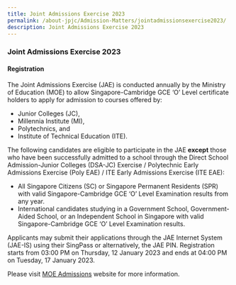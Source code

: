 ```yaml
---
title: Joint Admissions Exercise 2023
permalink: /about-jpjc/Admission-Matters/jointadmissionsexercise2023/
description: Joint Admissions Exercise 2023
---
```






### **Joint Admissions Exercise 2023**
#### **Registration**
The Joint Admissions Exercise (JAE) is conducted annually by the Ministry of Education (MOE) to allow Singapore-Cambridge GCE ‘O’ Level certificate holders to apply for admission to courses offered by:

*   Junior Colleges (JC),
*   Millennia Institute (MI),
*   Polytechnics, and
*   Institute of Technical Education (ITE).

The following candidates are eligible to participate in the JAE **except** those who have been successfully admitted to a school through the Direct School Admission-Junior Colleges (DSA-JC) Exercise / Polytechnic Early Admissions Exercise (Poly EAE) / ITE Early Admissions Exercise (ITE EAE):

*   All Singapore Citizens (SC) or Singapore Permanent Residents (SPR) with valid Singapore-Cambridge GCE ‘O’ Level Examination results from any year.
*   International candidates studying in a Government School, Government-Aided School, or an Independent School in Singapore with valid Singapore-Cambridge GCE ‘O’ Level Examination results.

Applicants may submit their applications through the JAE Internet System (JAE-IS) using their SingPass or alternatively, the JAE PIN. Registration starts from 03:00 PM on Thursday, 12 January 2023 and ends at 04:00 PM on Tuesday, 17 January 2023.

Please visit [MOE Admissions](https://www.moe.gov.sg/post-secondary/admissions/jae) website for more information.